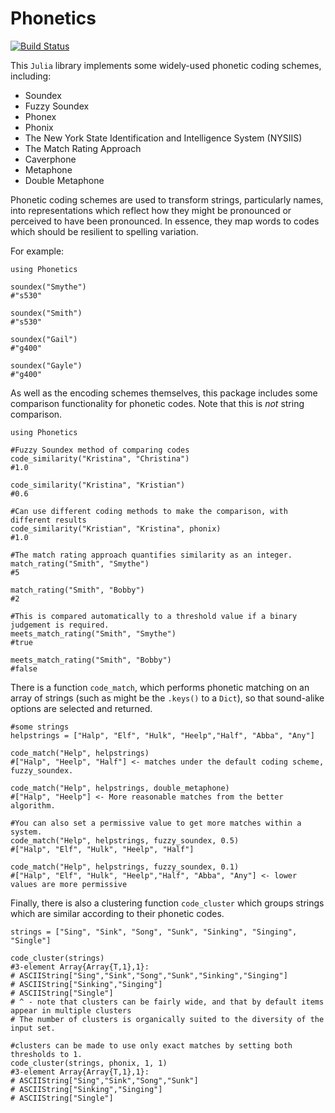 # Phonetics

[![Build Status](https://travis-ci.org/Betawolf/Phonetics.jl.svg?branch=master)](https://travis-ci.org/Betawolf/Phonetics.jl)

This `Julia` library implements some widely-used phonetic coding schemes, including:

+ Soundex
+ Fuzzy Soundex
+ Phonex
+ Phonix
+ The New York State Identification and Intelligence System (NYSIIS)
+ The Match Rating Approach
+ Caverphone
+ Metaphone
+ Double Metaphone


Phonetic coding schemes are used to transform strings, particularly names, into 
representations which reflect how they might be pronounced or perceived to have
been pronounced. In essence, they map words to codes which should be resilient
to spelling variation.

For example:

```{julia}
using Phonetics

soundex("Smythe")
#"s530"

soundex("Smith")
#"s530"

soundex("Gail")
#"g400"

soundex("Gayle")
#"g400"
```

As well as the encoding schemes themselves, this package includes some comparison
functionality for phonetic codes. Note that this is _not_ string comparison.

```{julia}
using Phonetics

#Fuzzy Soundex method of comparing codes
code_similarity("Kristina", "Christina")
#1.0

code_similarity("Kristina", "Kristian")
#0.6

#Can use different coding methods to make the comparison, with different results
code_similarity("Kristian", "Kristina", phonix)
#1.0

#The match rating approach quantifies similarity as an integer.
match_rating("Smith", "Smythe")
#5

match_rating("Smith", "Bobby")
#2

#This is compared automatically to a threshold value if a binary judgement is required.
meets_match_rating("Smith", "Smythe")
#true

meets_match_rating("Smith", "Bobby")
#false
```

There is a function `code_match`, which performs phonetic matching on an array 
of strings (such as might be the `.keys()` to a `Dict`), so that sound-alike options are
selected and returned.  

```{julia}
#some strings
helpstrings = ["Halp", "Elf", "Hulk", "Heelp","Half", "Abba", "Any"]

code_match("Help", helpstrings)
#["Halp", "Heelp", "Half"] <- matches under the default coding scheme, fuzzy_soundex.

code_match("Help", helpstrings, double_metaphone)
#["Halp", "Heelp"] <- More reasonable matches from the better algorithm.

#You can also set a permissive value to get more matches within a system.
code_match("Help", helpstrings, fuzzy_soundex, 0.5)
#["Halp", "Elf", "Hulk", "Heelp", "Half"]

code_match("Help", helpstrings, fuzzy_soundex, 0.1)
#["Halp", "Elf", "Hulk", "Heelp","Half", "Abba", "Any"] <- lower values are more permissive 
```

Finally, there is also a clustering function `code_cluster` which groups strings which are similar
according to their phonetic codes. 

```{julia}
strings = ["Sing", "Sink", "Song", "Sunk", "Sinking", "Singing", "Single"]

code_cluster(strings)
#3-element Array{Array{T,1},1}:
# ASCIIString["Sing","Sink","Song","Sunk","Sinking","Singing"]
# ASCIIString["Sinking","Singing"]                            
# ASCIIString["Single"]                                       
# ^ - note that clusters can be fairly wide, and that by default items appear in multiple clusters
# The number of clusters is organically suited to the diversity of the input set.

#clusters can be made to use only exact matches by setting both thresholds to 1.
code_cluster(strings, phonix, 1, 1)
#3-element Array{Array{T,1},1}:
# ASCIIString["Sing","Sink","Song","Sunk"]
# ASCIIString["Sinking","Singing"]        
# ASCIIString["Single"]
```
